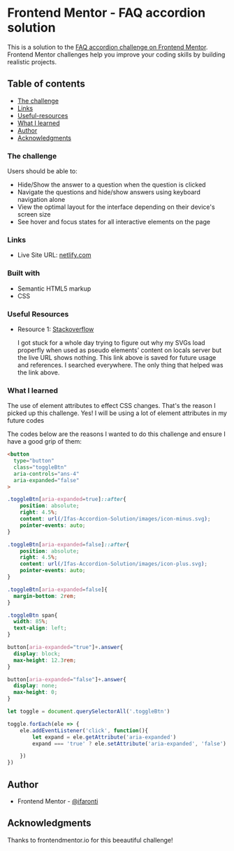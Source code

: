 # Frontend Mentor - FAQ accordion solution

This is a solution to the [FAQ accordion challenge on Frontend Mentor](https://www.frontendmentor.io/challenges/faq-accordion-wyfFdeBwBz). Frontend Mentor challenges help you improve your coding skills by building realistic projects. 

## Table of contents
- [The challenge](#the-challenge)
- [Links](#link-to-solution)
- [Useful-resources](#useful-resources)
- [What I learned](#what-i-learned)
- [Author](#author)
- [Acknowledgments](#acknowledgments)


### The challenge

Users should be able to:

- Hide/Show the answer to a question when the question is clicked
- Navigate the questions and hide/show answers using keyboard navigation alone
- View the optimal layout for the interface depending on their device's screen size
- See hover and focus states for all interactive elements on the page


### Links
- Live Site URL: [netlify.com](https://ifas-faq-accordion-challenge-solution.netlify.app/)

### Built with

- Semantic HTML5 markup
- CSS

### Useful Resources
- Resource 1: [Stackoverflow](https://stackoverflow.com/questions/10768451/inline-svg-in-css) 

  I got stuck for a whole day trying to figure out why my SVGs load properfly when used as pseudo elements' content on locals server but the live URL shows nothing. This link above is saved for future usage and references. I searched everywhere. The only thing that helped was the link above. 

### What I learned

The use of element attributes to effect CSS changes. That's the reason I picked up this challenge. Yes! I will be using a lot of element attributes in my future codes

The codes below are the reasons I wanted to do this challenge and ensure I have a good grip of them:

```html
<button 
  type="button" 
  class="toggleBtn" 
  aria-controls="ans-4" 
  aria-expanded="false"
>
```
```css
.toggleBtn[aria-expanded=true]::after{
    position: absolute;
    right: 4.5%;
    content: url(/Ifas-Accordion-Solution/images/icon-minus.svg);
    pointer-events: auto;
}

.toggleBtn[aria-expanded=false]::after{
    position: absolute;
    right: 4.5%;
    content: url(/Ifas-Accordion-Solution/images/icon-plus.svg);
    pointer-events: auto;
}

.toggleBtn[aria-expanded=false]{
  margin-bottom: 2rem;
}

.toggleBtn span{
  width: 85%;
  text-align: left;
}

button[aria-expanded="true"]+.answer{
  display: block;
  max-height: 12.3rem;
}

button[aria-expanded="false"]+.answer{
  display: none;
  max-height: 0;
}
```
```js
let toggle = document.querySelectorAll('.toggleBtn')

toggle.forEach(ele => {
    ele.addEventListener('click', function(){
        let expand = ele.getAttribute('aria-expanded')
        expand === 'true' ? ele.setAttribute('aria-expanded', 'false') : ele.setAttribute('aria-expanded', 'true')

    })
})

```

## Author
- Frontend Mentor - [@ifaronti](https://www.frontendmentor.io/profile/ifaronti)

## Acknowledgments

Thanks to frontendmentor.io for this beeautiful challenge!
